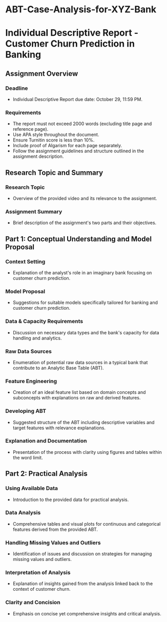 # ABT-Case-Analysis-for-XYZ-Bank
# Individual Descriptive Report - Customer Churn Prediction in Banking

## Assignment Overview

### Deadline
- Individual Descriptive Report due date: October 29, 11:59 PM.

### Requirements
- The report must not exceed 2000 words (excluding title page and reference page).
- Use APA style throughout the document.
- Ensure Turnitin score is less than 10%.
- Include proof of AIgarism for each page separately.
- Follow the assignment guidelines and structure outlined in the assignment description.

## Research Topic and Summary

### Research Topic
- Overview of the provided video and its relevance to the assignment.

### Assignment Summary
- Brief description of the assignment's two parts and their objectives.

## Part 1: Conceptual Understanding and Model Proposal

### Context Setting
- Explanation of the analyst's role in an imaginary bank focusing on customer churn prediction.

### Model Proposal
- Suggestions for suitable models specifically tailored for banking and customer churn prediction.

### Data & Capacity Requirements
- Discussion on necessary data types and the bank's capacity for data handling and analytics.

### Raw Data Sources
- Enumeration of potential raw data sources in a typical bank that contribute to an Analytic Base Table (ABT).

### Feature Engineering
- Creation of an ideal feature list based on domain concepts and subconcepts with explanations on raw and derived features.

### Developing ABT
- Suggested structure of the ABT including descriptive variables and target features with relevance explanations.

### Explanation and Documentation
- Presentation of the process with clarity using figures and tables within the word limit.

## Part 2: Practical Analysis

### Using Available Data
- Introduction to the provided data for practical analysis.

### Data Analysis
- Comprehensive tables and visual plots for continuous and categorical features derived from the provided ABT.

### Handling Missing Values and Outliers
- Identification of issues and discussion on strategies for managing missing values and outliers.

### Interpretation of Analysis
- Explanation of insights gained from the analysis linked back to the context of customer churn.

### Clarity and Concision
- Emphasis on concise yet comprehensive insights and critical analysis.
